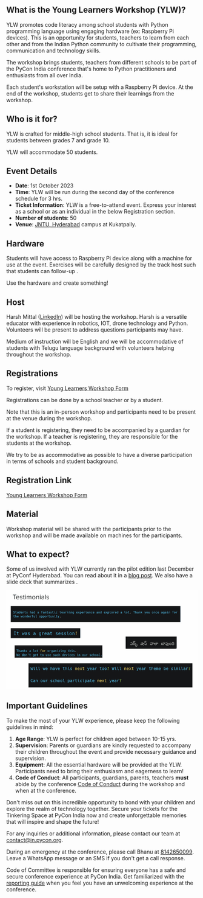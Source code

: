
## What is the Young Learners Workshop (YLW)?

YLW promotes code literacy among school students with Python programming language using engaging hardware (ex: Raspberry Pi devices). This is an opportunity for students, teachers to learn from each other and from the Indian Python community to cultivate their programming, communication and technology skills.

The workshop brings students, teachers from different schools to be part of the PyCon India conference that's home to Python practitioners and enthusiasts from all over India.

Each student's workstation will be setup with a Raspberry Pi device. At the end of the workshop, students get to share their learnings from the workshop.

## Who is it for?

YLW is crafted for middle-high school students. That is, it is ideal for students between grades 7 and grade 10.

YLW will accommodate 50 students.

## Event Details

- **Date**: 1st October 2023
- **Time**: YLW will be run during the second day of the conference schedule for 3 hrs.
- **Ticket Information**: YLW is a free-to-attend event. Express your interest as a school or as an individual in the below Registration section.
- **Number of students**: 50
- **Venue**: [JNTU, Hyderabad](https://goo.gl/maps/7WM3PtHbBpn2B5VX6) campus at Kukatpally.

## Hardware

Students will have access to Raspberry Pi device along with a machine for use at the event. Exercises will be carefully designed by the track host such that students can follow-up .

Use the hardware and create something!

## Host

Harsh Mittal ([LinkedIn](https://www.linkedin.com/in/harshmittal2210/)) will be hosting the workshop. Harsh is a versatile educator with experience in robotics, IOT, drone technology and Python. Volunteers will be present to address questions participants may have.

Medium of instruction will be English and we will be accommodative of students with Telugu language background with volunteers helping throughout the workshop.

## Registrations

To register, visit [Young Learners Workshop Form](https://pythonexpress.org/young-learners-workshop/)

Registrations can be done by a school teacher or by a student.

Note that this is an in-person workshop and participants need to be present at the venue during the workshop.

If a student is registering, they need to be accompanied by a guardian for the workshop. If a teacher is registering, they are responsible for the students at the workshop.

We try to be as accommodative as possible to have a diverse participation in terms of schools and student background.

## Registration Link

[Young Learners Workshop Form](https://pythonexpress.org/young-learners-workshop/new)

## Material

Workshop material will be shared with the participants prior to the workshop and will be made available on machines for the participants.

## What to expect?

Some of us involved with YLW currently ran the pilot edition last December at PyConf Hyderabad. You can read about it in a [blog post](https://bkamapantula.github.io/2022/12/15/young-learners-workshop.html). We also have a slide deck that summarizes .

![YLW at PyConf Hyderabad 2022](https://raw.githubusercontent.com/bkamapantula/bkamapantula.github.io/master/images/ylw-testimonials-50%25.jpg)

## Important Guidelines

To make the most of your YLW experience, please keep the following guidelines in mind:

1. **Age Range**: YLW is perfect for children aged between 10-15 yrs.
2. **Supervision**: Parents or guardians are kindly requested to accompany their children throughout the event and provide necessary guidance and supervision.
3. **Equipment**: All the essential hardware will be provided at the YLW. Participants need to bring their enthusiasm and eagerness to learn!
4. **Code of Conduct**: All participants, guardians, parents, teachers **must** abide by the conference [Code of Conduct](https://in.pycon.org/2023/code-of-conduct/) during the workshop and when at the conference.

Don't miss out on this incredible opportunity to bond with your children and explore the realm of technology together. Secure your tickets for the Tinkering Space at PyCon India now and create unforgettable memories that will inspire and shape the future!

For any inquiries or additional information, please contact our team at [contact@in.pycon.org](mailto:contact@in.pycon.org).

During an emergency at the conference, please call Bhanu at [8142650099](tel:+918142650099). Leave a WhatsApp message or an SMS if you don't get a call response.

Code of Committee is responsible for ensuring everyone has a safe and secure conference experience at PyCon India. Get familiarized with the [reporting guide](https://in.pycon.org/2023/reporting-guide/) when you feel you have an unwelcoming experience at the conference.
